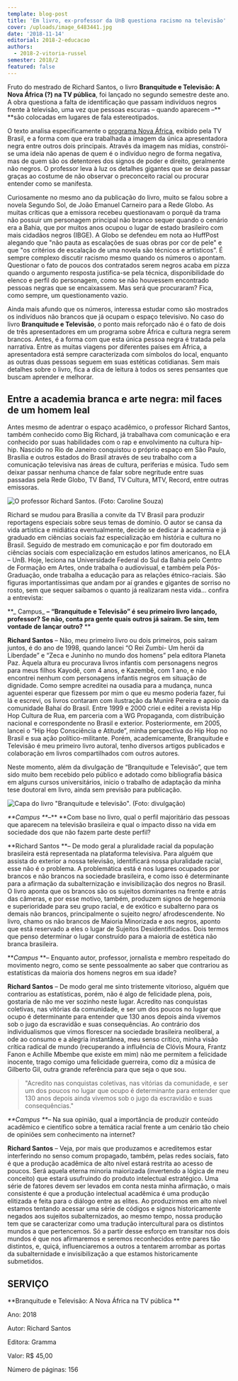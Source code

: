 ```yaml
---
template: blog-post
title: 'Em livro, ex-professor da UnB questiona racismo na televisão'
cover: /uploads/image_6483441.jpg
date: '2018-11-14'
editorial: 2018-2-educacao
authors:
  - 2018-2-vitoria-russel
semester: 2018/2
featured: false
---
```

Fruto do mestrado de Richard Santos, o livro **Branquitude e Televisão: A Nova África  (?) na TV pública**, foi lançado no segundo semestre deste ano. A obra questiona a falta de identificação que passam indivíduos negros frente à televisão, uma vez que pessoas escuras – quando aparecem –** **são colocadas em lugares de fala estereotipados.

O texto analisa especificamente o [programa Nova África](http://tvbrasil.ebc.com.br/novaafrica), exibido pela TV Brasil, e a forma com que era trabalhada a imagem da única apresentadora negra entre outros dois principais. Através da imagem nas mídias, constrói-se uma ideia não apenas de quem é o indivíduo negro de forma negativa, mas de quem são os detentores dos signos de poder e direito, geralmente não negros. O professor leva à luz os detalhes gigantes que se deixa passar graças ao costume de não observar o preconceito racial ou procurar entender como se manifesta.

Curiosamente no mesmo ano da publicação do livro, muito se falou sobre a novela Segundo Sol, de João Emanuel Carneiro para a Rede Globo. As muitas críticas que a emissora recebeu questionavam o porquê da trama não possuir um personagem principal não branco sequer quando o cenário era a Bahia, que por muitos anos ocupou o lugar de estado brasileiro com mais cidadãos negros (IBGE). A Globo se defendeu em nota ao HuffPost alegando que "não pauta as escalações de suas obras por cor de pele" e que "os critérios de escalação de uma novela são técnicos e artísticos”. É sempre complexo discutir racismo mesmo quando os números o apontam. Questionar o fato de poucos dos contratados serem negros acaba em pizza quando o argumento resposta justifica-se pela técnica, disponibilidade do elenco e perfil do personagem, como se não houvessem encontrado pessoas negras que se encaixassem. Mas será que procuraram? Fica, como sempre, um questionamento vazio.

Ainda mais afundo que os números, interessa estudar como são mostrados os indivíduos não brancos que já ocupam o espaço televisivo. No caso do livro **Branquitude e Televisão**, o ponto mais reforçado não é o fato de dois de três apresentadores em um programa sobre África e cultura negra serem brancos. Antes, é a forma com que esta única pessoa negra é tratada pela narrativa. Entre as muitas viagens por diferentes países em África, a apresentadora está sempre caracterizada com símbolos do local, enquanto as outras duas pessoas seguem em suas estéticas cotidianas. Sem mais detalhes sobre o livro, fica a dica de leitura à todos os seres pensantes que buscam aprender e melhorar.



## Entre a academia branca e arte negra: mil faces de um homem leal

Antes mesmo de adentrar o espaço acadêmico, o professor Richard Santos, também conhecido como Big Richard, já trabalhava com comunicação e era conhecido por suas habilidades com o rap e envolvimento na cultura hip-hip. Nascido no Rio de Janeiro conquistou o próprio espaço em São Paulo, Brasília e outros estados do Brasil através de seu trabalho com a comunicação televisiva nas áreas de cultura, periferias e música. Tudo sem deixar passar nenhuma chance de falar sobre negritude entre suas passadas pela Rede Globo, TV Band, TV Cultura, MTV, Record, entre outras emissoras.

![O professor Richard Santos. (Foto: Caroline Souza)](/uploads/image_6483441.jpg)

Richard se mudou para Brasília a convite da TV Brasil para produzir reportagens especiais sobre seus temas de domínio. O autor se cansa da vida artística e midiática eventualmente, decide se dedicar à academia e já graduado em ciências sociais faz especialização em história e cultura no Brasil. Seguido de mestrado em comunicação e por fim doutorado em ciências sociais com especialização em estudos latinos americanos, no ELA – UnB. Hoje, leciona na Universidade Federal do Sul da Bahia pelo Centro de Formação em Artes, onde trabalha o audiovisual, e também pela Pós-Graduação, onde trabalha a educação para as relações étnico-raciais. São figuras importantíssimas que andam por aí grandes e gigantes de sorriso no rosto, sem que sequer saibamos o quanto já realizaram nesta vida... confira a entrevista:

**_
Campus_ **– “Branquitude e Televisão” é seu primeiro livro lançado, professor? Se não, conta pra gente quais outros já saíram. Se sim,  tem vontade de lançar outro?**
**

**Richard Santos** – Não, meu primeiro livro ou dois primeiros, pois saíram juntos, é do ano de 1998, quando lancei “O Rei Zumbi- Um herói da Liberdade” e “Zeca e Juninho no mundo dos homens” pela editora Planeta Paz. Àquela altura eu procurava livros infantis com personagens negros para meus filhos Kayodê, com 4 anos, e Kazembê, com 1 ano, e não encontrei nenhum com personagens infantis negros em situação de dignidade. Como sempre acreditei na ousadia para a mudança, nunca aguentei esperar que fizessem por mim o que eu mesmo poderia fazer, fui lá e escrevi, os livros contaram com ilustração da Munirë Pereira e apoio da comunidade Bahaí do Brasil. Entre 1999 e 2000 criei e editei a revista Hip Hop Cultura de Rua, em parceria com a WG Propaganda, com distribuição nacional e correspondente no Brasil e exterior.  Posteriormente, em 2005, lancei o “Hip Hop Consciência e Atitude”, minha perspectiva do Hip Hop no Brasil e sua ação político-militante. Porém, academicamente, Branquitude e Televisão é meu primeiro livro autoral, tenho diversos artigos publicados e colaboração em livros compartilhados com outros autores.

Neste momento, além da divulgação de “Branquitude e Televisão”, que tem sido muito bem recebido pelo público e adotado como bibliografia básica em alguns cursos universitários, inicio o trabalho de adaptação da minha tese doutoral em livro, ainda sem previsão para publicação.




![Capa do livro "Branquitude e televisão". (Foto: divulgação)](/uploads/branquitude-e-televisao_capa-252x400.jpg)

_**Campus **_–** **Com base no livro, qual o perfil majoritário das pessoas que aparecem na televisão brasileira e qual o impacto disso na vida em sociedade dos que não fazem parte deste perfil?

**Richard Santos **– De modo geral a pluralidade racial da população brasileira está representada na plataforma televisiva. Para alguém que assista do exterior a nossa televisão, identificará nossa pluralidade racial, esse não é o problema. A problemática está é nos lugares ocupados por brancos e não brancos na sociedade brasileira, e como isso é determinante para a afirmação da subalternização e invisibilização dos negros no Brasil. O livro aponta que os brancos são os sujeitos dominantes na frente e atrás das câmeras, e por esse motivo, também, produzem signos de hegemonia e superioridade para seu grupo racial, e de exótico e subalterno para os demais não brancos, principalmente o sujeito negro/ afrodescendente. No livro, chamo os não brancos de Maioria Minorizada e aos negros, aponto que está reservado a eles o lugar de Sujeitos Desidentificados. Dois termos que penso determinar o lugar construído para a maioria de estética não branca brasileira.



**_Campus_ **– Enquanto autor, professor, jornalista e membro respeitado do movimento negro, como se sente pessoalmente ao saber que contrariou as estatísticas da maioria dos homens negros em sua idade?

**Richard Santos** – De modo geral me sinto tristemente vitorioso, alguém que contrariou as estatísticas, porém, não é algo de felicidade plena, pois, gostaria de não me ver sozinho neste lugar. Acredito nas conquistas coletivas, nas vitórias da comunidade, e ser um dos poucos no lugar que ocupo é determinante para entender que 130 anos depois ainda vivemos sob o jugo da escravidão e suas consequências. Ao contrário dos individualismos que vimos florescer na sociedade brasileira neoliberal, a ode ao consumo e a alegria instantânea, meu senso crítico, minha visão crítica radical de mundo (recuperando a influência de Clóvis Moura, Frantz Fanon e Achille Mbembe que existe em mim) não me permitem a felicidade inocente, trago comigo uma felicidade guerreira, como diz a música de Gilberto Gil, outra grande referência para que seja o que sou.

> "Acredito nas conquistas coletivas, nas vitórias da comunidade, e ser um dos poucos no lugar que ocupo é determinante para entender que 130 anos depois ainda vivemos sob o jugo da escravidão e suas consequências."



_**Campus **_– Na sua opinião, qual a importância de produzir conteúdo acadêmico e científico sobre a temática racial frente a um cenário tão cheio de opiniões sem conhecimento na internet?

**Richard Santos** – Veja, por mais que produzamos e acreditemos estar interferindo no senso comum propagado, também, pelas redes sociais, fato é que a produção acadêmica de alto nível estará restrita ao acesso de poucos. Será aquela eterna minoria maiorizada (invertendo a lógica de meu conceito) que estará usufruindo do produto intelectual estratégico. Uma série de fatores devem ser levados em conta nesta minha afirmação, o mais consistente é que a produção intelectual acadêmica é uma produção elitizada e feita para o diálogo entre as elites. Ao produzirmos em alto nível estamos tentando acessar uma série de códigos e signos historicamente negados aos sujeitos subalternizados, ao mesmo tempo, nossa produção tem que se caracterizar como uma tradução intercultural para os distintos mundos a que pertencemos. Só a partir desse esforço em transitar nos dois mundos é que nos afirmaremos e seremos reconhecidos entre pares tão distintos, e, quiçá, influenciaremos a outros a tentarem arrombar as portas da subalternidade e invisibilização a que estamos historicamente submetidos.



## SERVIÇO

**Branquitude e Televisão: A Nova África na TV pública **

Ano: 2018

Autor: Richard Santos

Editora: Gramma

Valor: R$ 45,00

Número de páginas: 156
